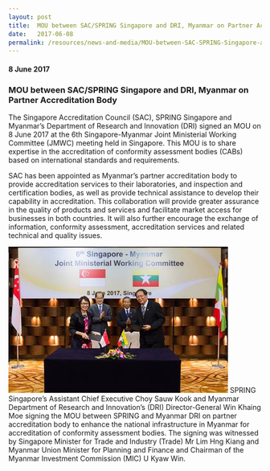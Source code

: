 ```yaml
---
layout: post
title:  MOU between SAC/SPRING Singapore and DRI, Myanmar on Partner Accreditation Body
date:   2017-06-08
permalink: /resources/news-and-media/MOU-between-SAC-SPRING-Singapore-and-DRI-Myanmar-on-Partner-Accreditation-Body
---
```

#### 8 June 2017
### **MOU between SAC/SPRING Singapore and DRI, Myanmar on Partner Accreditation Body**

The Singapore Accreditation Council (SAC), SPRING Singapore and Myanmar’s Department of Research and Innovation (DRI) signed an MOU on 8 June 2017 at the 6th Singapore-Myanmar Joint Ministerial Working Committee (JMWC) meeting held in Singapore. This MOU is to share expertise in the accreditation of conformity assessment bodies (CABs) based on international standards and requirements.
 
SAC has been appointed as Myanmar’s partner accreditation body to provide accreditation services to their laboratories, and inspection and certification bodies, as well as provide technical assistance to develop their capability in accreditation. This collaboration will provide greater assurance in the quality of products and services and facilitate market access for businesses in both countries. It will also further encourage the exchange of information, conformity assessment, accreditation services and related technical and quality issues.

![MyanmmarMOU](/images/Myanmar_MOU.png)
        SPRING Singapore’s Assistant Chief Executive Choy Sauw Kook and Myanmar Department of Research and Innovation’s (DRI) Director-General Win Khaing Moe signing the MOU between SPRING and Myanmar DRI on partner accreditation body to enhance the national infrastructure in Myanmar for accreditation of conformity assessment bodies.   The signing was witnessed by Singapore Minister for Trade and Industry (Trade) Mr Lim Hng Kiang and Myanmar Union Minister for Planning and Finance and Chairman of the Myanmar Investment Commission (MIC) U Kyaw Win.
 
